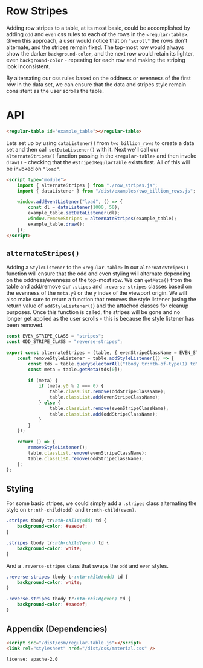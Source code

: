 # Row Stripes

Adding row stripes to a table, at its most basic, could be accomplished by adding `odd` and `even` css rules to each of the rows in the `<regular-table>`. Given this approach, a user would notice that
on `"scroll"` the rows don't alternate, and the stripes remain fixed. The top-most row would always show the darker `background-color`, and the next row would retain its lighter, even
`background-color` - repeating for each row and making the striping look inconsistent.

By alternating our css rules based on the oddness or evenness of the first row in the data set, we can ensure that the data and stripes style remain consistent as the user scrolls the table.

# API

```html
<regular-table id="example_table"></regular-table>
```

Lets set up by using `dataListener()` from `two_billion_rows` to create a data set and then call `setDataListener()` with it. Next we'll call our `alternateStripes()` function passing in the
`<regular-table>` and then invoke `draw()` - checking that the `#stripedRegularTable` exists first. All of this will be invoked on `"load"`.

```html
<script type="module">
    import { alternateStripes } from "./row_stripes.js";
    import { dataListener } from "/dist/examples/two_billion_rows.js";

    window.addEventListener("load", () => {
        const dl = dataListener(1000, 50);
        example_table.setDataListener(dl);
        window.removeStripes = alternateStripes(example_table);
        example_table.draw();
    });
</script>
```

## `alternateStripes()`

Adding a `StyleListener` to the `<regular-table>` in our `alternateStripes()` function will ensure that the odd and even styling will alternate depending on the oddness/evenness of the top-most row.
We can `getMeta()` from the table and add/remove our `.stipes` and `.reverse-stripes` classes based on the evenness of the `meta.y0` or the `y` index of the viewport origin. We will also make sure to
return a function that removes the style listener (using the return value of `addStyleListener()`) and the attached classes for cleanup purposes. Once this function is called, the stripes will be gone
and no longer get applied as the user scrolls - this is because the style listener has been removed.

```javascript
const EVEN_STRIPE_CLASS = "stripes";
const ODD_STRIPE_CLASS = "reverse-stripes";

export const alternateStripes = (table, { evenStripeClassName = EVEN_STRIPE_CLASS, oddStripeClassName = ODD_STRIPE_CLASS } = {}) => {
    const removeStyleListener = table.addStyleListener(() => {
        const tds = table.querySelectorAll("tbody tr:nth-of-type(1) td");
        const meta = table.getMeta(tds[0]);

        if (meta) {
            if (meta.y0 % 2 === 0) {
                table.classList.remove(oddStripeClassName);
                table.classList.add(evenStripeClassName);
            } else {
                table.classList.remove(evenStripeClassName);
                table.classList.add(oddStripeClassName);
            }
        }
    });

    return () => {
        removeStyleListener();
        table.classList.remove(evenStripeClassName);
        table.classList.remove(oddStripeClassName);
    };
};
```

## Styling

For some basic stripes, we could simply add a `.stripes` class alternating the style on `tr:nth-child(odd)` and `tr:nth-child(even)`.

```css
.stripes tbody tr:nth-child(odd) td {
    background-color: #eaedef;
}

.stripes tbody tr:nth-child(even) td {
    background-color: white;
}
```

And a `.reverse-stripes` class that swaps the `odd` and `even` styles.

```css
.reverse-stripes tbody tr:nth-child(odd) td {
    background-color: white;
}

.reverse-stripes tbody tr:nth-child(even) td {
    background-color: #eaedef;
}
```

## Appendix (Dependencies)

```html
<script src="/dist/esm/regular-table.js"></script>
<link rel="stylesheet" href="/dist/css/material.css" />
```

```block
license: apache-2.0
```

